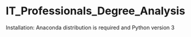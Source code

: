 # IT_Professionals_Degree_Analysis
Installation: Anaconda distribution is required and Python version 3

